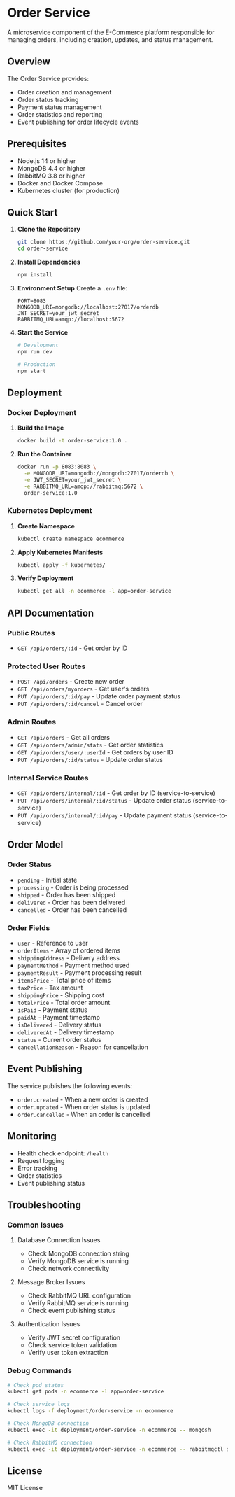 # Order Service

A microservice component of the E-Commerce platform responsible for managing orders, including creation, updates, and status management.

## Overview

The Order Service provides:

-   Order creation and management
-   Order status tracking
-   Payment status management
-   Order statistics and reporting
-   Event publishing for order lifecycle events

## Prerequisites

-   Node.js 14 or higher
-   MongoDB 4.4 or higher
-   RabbitMQ 3.8 or higher
-   Docker and Docker Compose
-   Kubernetes cluster (for production)

## Quick Start

1. **Clone the Repository**

    ```bash
    git clone https://github.com/your-org/order-service.git
    cd order-service
    ```

2. **Install Dependencies**

    ```bash
    npm install
    ```

3. **Environment Setup**
   Create a `.env` file:

    ```env
    PORT=8083
    MONGODB_URI=mongodb://localhost:27017/orderdb
    JWT_SECRET=your_jwt_secret
    RABBITMQ_URL=amqp://localhost:5672
    ```

4. **Start the Service**

    ```bash
    # Development
    npm run dev

    # Production
    npm start
    ```

## Deployment

### Docker Deployment

1. **Build the Image**

    ```bash
    docker build -t order-service:1.0 .
    ```

2. **Run the Container**
    ```bash
    docker run -p 8083:8083 \
      -e MONGODB_URI=mongodb://mongodb:27017/orderdb \
      -e JWT_SECRET=your_jwt_secret \
      -e RABBITMQ_URL=amqp://rabbitmq:5672 \
      order-service:1.0
    ```

### Kubernetes Deployment

1. **Create Namespace**

    ```bash
    kubectl create namespace ecommerce
    ```

2. **Apply Kubernetes Manifests**

    ```bash
    kubectl apply -f kubernetes/
    ```

3. **Verify Deployment**
    ```bash
    kubectl get all -n ecommerce -l app=order-service
    ```

## API Documentation

### Public Routes

-   `GET /api/orders/:id` - Get order by ID

### Protected User Routes

-   `POST /api/orders` - Create new order
-   `GET /api/orders/myorders` - Get user's orders
-   `PUT /api/orders/:id/pay` - Update order payment status
-   `PUT /api/orders/:id/cancel` - Cancel order

### Admin Routes

-   `GET /api/orders` - Get all orders
-   `GET /api/orders/admin/stats` - Get order statistics
-   `GET /api/orders/user/:userId` - Get orders by user ID
-   `PUT /api/orders/:id/status` - Update order status

### Internal Service Routes

-   `GET /api/orders/internal/:id` - Get order by ID (service-to-service)
-   `PUT /api/orders/internal/:id/status` - Update order status (service-to-service)
-   `PUT /api/orders/internal/:id/pay` - Update payment status (service-to-service)

## Order Model

### Order Status

-   `pending` - Initial state
-   `processing` - Order is being processed
-   `shipped` - Order has been shipped
-   `delivered` - Order has been delivered
-   `cancelled` - Order has been cancelled

### Order Fields

-   `user` - Reference to user
-   `orderItems` - Array of ordered items
-   `shippingAddress` - Delivery address
-   `paymentMethod` - Payment method used
-   `paymentResult` - Payment processing result
-   `itemsPrice` - Total price of items
-   `taxPrice` - Tax amount
-   `shippingPrice` - Shipping cost
-   `totalPrice` - Total order amount
-   `isPaid` - Payment status
-   `paidAt` - Payment timestamp
-   `isDelivered` - Delivery status
-   `deliveredAt` - Delivery timestamp
-   `status` - Current order status
-   `cancellationReason` - Reason for cancellation

## Event Publishing

The service publishes the following events:

-   `order.created` - When a new order is created
-   `order.updated` - When order status is updated
-   `order.cancelled` - When an order is cancelled

## Monitoring

-   Health check endpoint: `/health`
-   Request logging
-   Error tracking
-   Order statistics
-   Event publishing status

## Troubleshooting

### Common Issues

1. Database Connection Issues

    - Check MongoDB connection string
    - Verify MongoDB service is running
    - Check network connectivity

2. Message Broker Issues

    - Check RabbitMQ URL configuration
    - Verify RabbitMQ service is running
    - Check event publishing status

3. Authentication Issues
    - Verify JWT secret configuration
    - Check service token validation
    - Verify user token extraction

### Debug Commands

```bash
# Check pod status
kubectl get pods -n ecommerce -l app=order-service

# Check service logs
kubectl logs -f deployment/order-service -n ecommerce

# Check MongoDB connection
kubectl exec -it deployment/order-service -n ecommerce -- mongosh

# Check RabbitMQ connection
kubectl exec -it deployment/order-service -n ecommerce -- rabbitmqctl status
```

## License

MIT License
